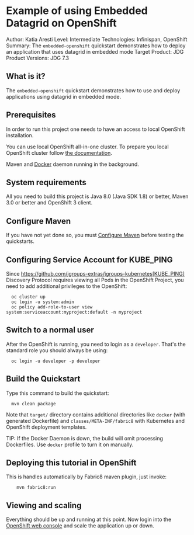 Example of using Embedded Datagrid on OpenShift
==================================================================
Author: Katia Aresti
Level: Intermediate
Technologies: Infinispan, OpenShift
Summary: The `embedded-openshift` quickstart demonstrates how to deploy an application that uses datagrid in
embedded mode
Target Product: JDG
Product Versions: JDG 7.3

What is it?
-----------

The `embedded-openshift` quickstart demonstrates how to use and deploy applications using datagrid in embedded mode.

Prerequisites
-------------

In order to run this project one needs to have an access to local OpenShift installation.

You can use local OpenShift all-in-one cluster. To prepare you local OpenShift cluster follow [the documentation](https://github.com/openshift/origin/blob/master/docs/cluster_up_down.md).

Maven and [Docker](https://www.docker.com/) daemon running in the background.

System requirements
-------------------

All you need to build this project is Java 8.0 (Java SDK 1.8) or better, Maven 3.0 or better and OpenShift 3 client.

Configure Maven
---------------

If you have not yet done so, you must [Configure Maven](https://github.com/jboss-developer/jboss-developer-shared-resources/blob/master/guides/CONFIGURE_MAVEN.md#configure-maven-to-build-and-deploy-the-quickstarts) before testing the quickstarts.

Configuring Service Account for KUBE_PING
-----------------------------------------
Since https://github.com/jgroups-extras/jgroups-kubernetes[KUBE_PING] Discovery Protocol requires viewing all Pods in the OpenShift Project, you need to add additional privileges to the OpenShift:


      oc cluster up
      oc login -u system:admin
      oc policy add-role-to-user view system:serviceaccount:myproject:default -n myproject


Switch to a normal user
-----------------------
After the OpenShift is running, you need to login as a `developer`. That's the standard role you should always be using:

      oc login -u developer -p developer

Build the Quickstart
--------------------

Type this command to build the quickstart:

      mvn clean package

Note that `target/` directory contains additional directories like `docker` (with generated Dockerfile) and `classes/META-INF/fabric8` with Kubernetes and OpenShift deployment templates.

TIP: If the Docker Daemon is down, the build will omit processing Dockerfiles. Use `docker` profile to turn it on manually.

Deploying this tutorial in OpenShift
------------------------------------
This is handles automatically by Fabric8 maven plugin, just invoke:

        mvn fabric8:run

Viewing and scaling
-------------------
Everything should be up and running at this point. Now login into the [OpenShift web console](https://127.0.0.1:8443/) and scale the application up or down.